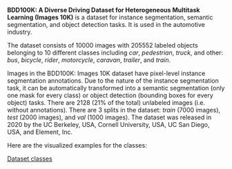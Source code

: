 **BDD100K: A Diverse Driving Dataset for Heterogeneous Multitask Learning (Images 10K)** is a dataset for instance segmentation, semantic segmentation, and object detection tasks. It is used in the automotive industry. 

The dataset consists of 10000 images with 205552 labeled objects belonging to 10 different classes including *car*, *pedestrian*, *truck*, and other: *bus*, *bicycle*, *rider*, *motorcycle*, *caravan*, *trailer*, and *train*.

Images in the BDD100K: Images 10K dataset have pixel-level instance segmentation annotations. Due to the nature of the instance segmentation task, it can be automatically transformed into a semantic segmentation (only one mask for every class) or object detection (bounding boxes for every object) tasks. There are 2128 (21% of the total) unlabeled images (i.e. without annotations). There are 3 splits in the dataset: *train* (7000 images), *test* (2000 images), and *val* (1000 images). The dataset was released in 2020 by the UC Berkeley, USA, Cornell University, USA, UC San Diego, USA, and Element, Inc.

Here are the visualized examples for the classes:

[Dataset classes](https://github.com/dataset-ninja/bdd100k-10k/raw/main/visualizations/classes_preview.webm)
